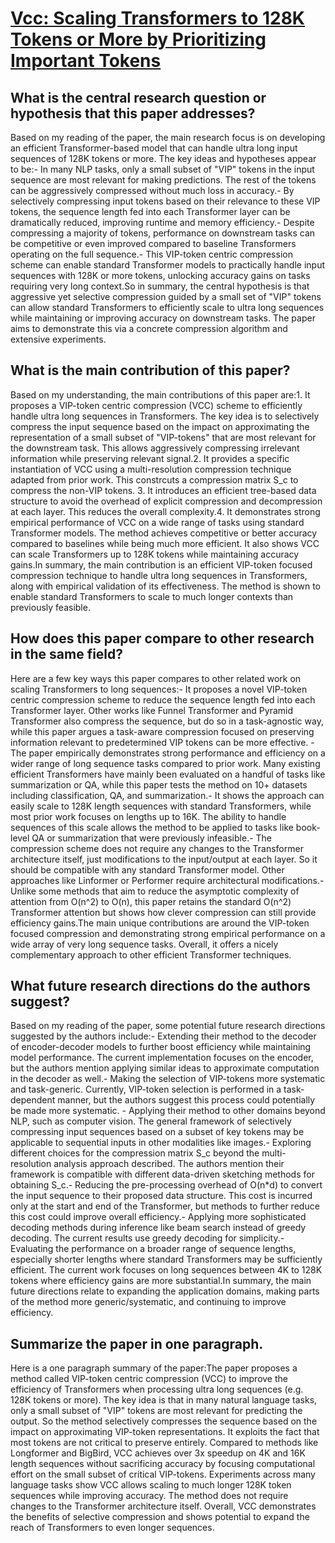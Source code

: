 # [Vcc: Scaling Transformers to 128K Tokens or More by Prioritizing   Important Tokens](https://arxiv.org/abs/2305.04241)

## What is the central research question or hypothesis that this paper addresses?

Based on my reading of the paper, the main research focus is on developing an efficient Transformer-based model that can handle ultra long input sequences of 128K tokens or more. The key ideas and hypotheses appear to be:- In many NLP tasks, only a small subset of "VIP" tokens in the input sequence are most relevant for making predictions. The rest of the tokens can be aggressively compressed without much loss in accuracy.- By selectively compressing input tokens based on their relevance to these VIP tokens, the sequence length fed into each Transformer layer can be dramatically reduced, improving runtime and memory efficiency.- Despite compressing a majority of tokens, performance on downstream tasks can be competitive or even improved compared to baseline Transformers operating on the full sequence.- This VIP-token centric compression scheme can enable standard Transformer models to practically handle input sequences with 128K or more tokens, unlocking accuracy gains on tasks requiring very long context.So in summary, the central hypothesis is that aggressive yet selective compression guided by a small set of "VIP" tokens can allow standard Transformers to efficiently scale to ultra long sequences while maintaining or improving accuracy on downstream tasks. The paper aims to demonstrate this via a concrete compression algorithm and extensive experiments.


## What is the main contribution of this paper?

Based on my understanding, the main contributions of this paper are:1. It proposes a VIP-token centric compression (VCC) scheme to efficiently handle ultra long sequences in Transformers. The key idea is to selectively compress the input sequence based on the impact on approximating the representation of a small subset of "VIP-tokens" that are most relevant for the downstream task. This allows aggressively compressing irrelevant information while preserving relevant signal.2. It provides a specific instantiation of VCC using a multi-resolution compression technique adapted from prior work. This constrcuts a compression matrix S_c to compress the non-VIP tokens. 3. It introduces an efficient tree-based data structure to avoid the overhead of explicit compression and decompression at each layer. This reduces the overall complexity.4. It demonstrates strong empirical performance of VCC on a wide range of tasks using standard Transformer models. The method achieves competitive or better accuracy compared to baselines while being much more efficient. It also shows VCC can scale Transformers up to 128K tokens while maintaining accuracy gains.In summary, the main contribution is an efficient VIP-token focused compression technique to handle ultra long sequences in Transformers, along with empirical validation of its effectiveness. The method is shown to enable standard Transformers to scale to much longer contexts than previously feasible.


## How does this paper compare to other research in the same field?

Here are a few key ways this paper compares to other related work on scaling Transformers to long sequences:- It proposes a novel VIP-token centric compression scheme to reduce the sequence length fed into each Transformer layer. Other works like Funnel Transformer and Pyramid Transformer also compress the sequence, but do so in a task-agnostic way, while this paper argues a task-aware compression focused on preserving information relevant to predetermined VIP tokens can be more effective. - The paper empirically demonstrates strong performance and efficiency on a wider range of long sequence tasks compared to prior work. Many existing efficient Transformers have mainly been evaluated on a handful of tasks like summarization or QA, while this paper tests the method on 10+ datasets including classification, QA, and summarization.- It shows the approach can easily scale to 128K length sequences with standard Transformers, while most prior work focuses on lengths up to 16K. The ability to handle sequences of this scale allows the method to be applied to tasks like book-level QA or summarization that were previously infeasible.- The compression scheme does not require any changes to the Transformer architecture itself, just modifications to the input/output at each layer. So it should be compatible with any standard Transformer model. Other approaches like Linformer or Performer require architectural modifications.- Unlike some methods that aim to reduce the asymptotic complexity of attention from O(n^2) to O(n), this paper retains the standard O(n^2) Transformer attention but shows how clever compression can still provide efficiency gains.The main unique contributions are around the VIP-token focused compression and demonstrating strong empirical performance on a wide array of very long sequence tasks. Overall, it offers a nicely complementary approach to other efficient Transformer techniques.


## What future research directions do the authors suggest?

Based on my reading of the paper, some potential future research directions suggested by the authors include:- Extending their method to the decoder of encoder-decoder models to further boost efficiency while maintaining model performance. The current implementation focuses on the encoder, but the authors mention applying similar ideas to approximate computation in the decoder as well.- Making the selection of VIP-tokens more systematic and task-generic. Currently, VIP-token selection is performed in a task-dependent manner, but the authors suggest this process could potentially be made more systematic. - Applying their method to other domains beyond NLP, such as computer vision. The general framework of selectively compressing input sequences based on a subset of key tokens may be applicable to sequential inputs in other modalities like images.- Exploring different choices for the compression matrix S_c beyond the multi-resolution analysis approach described. The authors mention their framework is compatible with different data-driven sketching methods for obtaining S_c.- Reducing the pre-processing overhead of O(n*d) to convert the input sequence to their proposed data structure. This cost is incurred only at the start and end of the Transformer, but methods to further reduce this cost could improve overall efficiency.- Applying more sophisticated decoding methods during inference like beam search instead of greedy decoding. The current results use greedy decoding for simplicity.- Evaluating the performance on a broader range of sequence lengths, especially shorter lengths where standard Transformers may be sufficiently efficient. The current work focuses on long sequences between 4K to 128K tokens where efficiency gains are more substantial.In summary, the main future directions relate to expanding the application domains, making parts of the method more generic/systematic, and continuing to improve efficiency.


## Summarize the paper in one paragraph.

Here is a one paragraph summary of the paper:The paper proposes a method called VIP-token centric compression (VCC) to improve the efficiency of Transformers when processing ultra long sequences (e.g. 128K tokens or more). The key idea is that in many natural language tasks, only a small subset of "VIP" tokens are most relevant for predicting the output. So the method selectively compresses the sequence based on the impact on approximating VIP-token representations. It exploits the fact that most tokens are not critical to preserve entirely. Compared to methods like Longformer and BigBird, VCC achieves over 3x speedup on 4K and 16K length sequences without sacrificing accuracy by focusing computational effort on the small subset of critical VIP-tokens. Experiments across many language tasks show VCC allows scaling to much longer 128K token sequences while improving accuracy. The method does not require changes to the Transformer architecture itself. Overall, VCC demonstrates the benefits of selective compression and shows potential to expand the reach of Transformers to even longer sequences.
